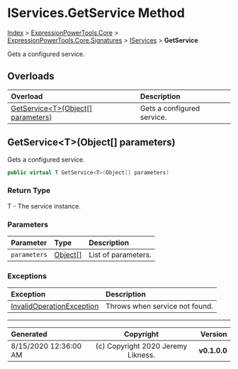 ﻿# IServices.GetService Method

[Index](../index.md) > [ExpressionPowerTools.Core](ExpressionPowerTools.Core.a.md) > [ExpressionPowerTools.Core.Signatures](ExpressionPowerTools.Core.Signatures.n.md) > [IServices](ExpressionPowerTools.Core.Signatures.IServices.i.md) > **GetService**

Gets a configured service.

## Overloads

| Overload | Description |
| :-- | :-- |
| [GetService&lt;T>(Object[] parameters)](#getservicetobject[]-parameters) | Gets a configured service. |
## GetService&lt;T>(Object[] parameters)

Gets a configured service.

```csharp
public virtual T GetService<T>(Object[] parameters)
```

### Return Type

T - The service instance.

### Parameters

| Parameter | Type | Description |
| :-- | :-- | :-- |
| `parameters` | [Object[]](https://docs.microsoft.com/dotnet/api/system.object[]) | List of parameters. |

### Exceptions

| Exception | Description |
| :-- | :-- |
| [InvalidOperationException](https://docs.microsoft.com/dotnet/api/system.invalidoperationexception) | Throws when service not found. |


---

| Generated | Copyright | Version |
| :-- | :-: | --: |
| 8/15/2020 12:36:00 AM | (c) Copyright 2020 Jeremy Likness. | **v0.1.0.0** |
